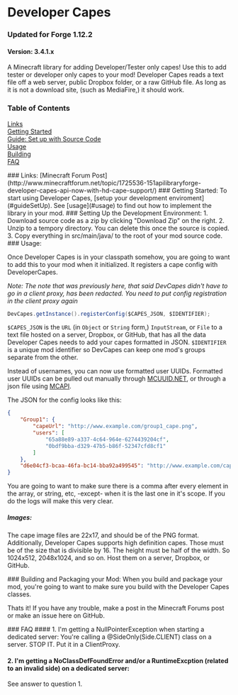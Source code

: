Developer Capes
=============

### Updated for Forge 1.12.2

#### Version: 3.4.1.x

A Minecraft library for adding Developer/Tester only capes!
Use this to add tester or developer only capes to your mod!
Developer Capes reads a text file off a web server, public Dropbox folder, or a raw GitHub file. As long as it is not a download site, (such as MediaFire,) it should work.

### Table of Contents  
[Links](#links)  
[Getting Started](#gettingStarted)  
[Guide: Set up with Source Code](#guideSourceCode)  
[Usage](#usage)  
[Building](#building)  
[FAQ](#faq)  

<a name="links"/>
### Links:
[Minecraft Forum Post](http://www.minecraftforum.net/topic/1725536-151apilibraryforge-developer-capes-api-now-with-hd-cape-support/)  

<a name="gettingStarted"/>
### Getting Started:
To start using Developer Capes, [setup your development enviroment](#guideSetUp). See [usage](#usage) to find out how to implement the library in your mod. 

<a name="guideSetUp"/>
### Setting Up the Development Environment:
1. Download source code as a zip by clicking "Download Zip" on the right.  
2. Unzip to a tempory directory. You can delete this once the source is copied.  
3. Copy everything in src/main/java/ to the root of your mod source code.

<a name="usage"/>
### Usage:

Once Developer Capes is in your classpath somehow, you are going to want to add this to your mod when it initialized. It registers a cape config with DeveloperCapes. 

*Note: The note that was previously here, that said DevCapes didn't have to go in a client proxy, has been redacted. You need to put config registration in the client proxy again*

```java
DevCapes.getInstance().registerConfig($CAPES_JSON, $IDENTIFIER);
```

`$CAPES_JSON` is the `URL` (in `Object` or `String` form,) `InputStream`, or `File` to a text file hosted on a server, Dropbox, or GitHub, that has all the data Developer Capes needs to add your capes formatted in JSON. `$IDENTIFIER` is a unique mod identifier so DevCapes can keep one mod's groups separate from the other. 

Instead of usernames, you can now use formatted user UUIDs. Formatted user UUIDs can be pulled out manually through [MCUUID.NET](http://mcuuid.net/), or through a json file using [MCAPI](http://mcapi.ca/examples/uuid-api).

The JSON for the config looks like this:
```json
{
    "Group1": {
        "capeUrl": "http://www.example.com/group1_cape.png",
        "users": [
            "65a88e89-a337-4c64-964e-6274439204cf",
            "0bdf9bba-d329-47b5-b86f-52347cfd8cf1"
        ]
    },
    "d6e04cf3-bcaa-46fa-bc14-bba92a499545": "http://www.example.com/captain_cape.png"
}
```
  You are going to want to make sure there is a comma after every element in the array, or string, etc, -except- when it is the last one in it's scope. If you do the logs will make this very clear.

##### Images:
The cape image files are 22x17, and should be of the PNG format. Additionally, Developer Capes supports high definition capes. Those must be of the size that is divisible by 16. The height must be half of the width. So 1024x512, 2048x1024, and so on. Host them on a server, Dropbox, or GitHub. 

<a name="building"/>
### Building and Packaging your Mod:
When you build and package your mod, you're going to want to make sure you build with the Developer Capes classes.

Thats it! If you have any trouble, make a post in the Minecraft Forums post or make an issue here on GitHub.

<a name="faq"/>
### FAQ
#### 1. I'm getting a NullPointerException when starting a dedicated server:
You're calling a @SideOnly(Side.CLIENT) class on a server. STOP IT. Put it in a ClientProxy.

#### 2. I'm getting a NoClassDefFoundError and/or a RuntimeExcption (related to an invalid side) on a dedicated server:
See answer to question 1.

